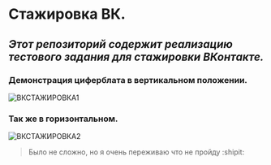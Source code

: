 # **Стажировка ВК.**
## *Этот репозиторий содержит реализацию тестового задания для стажировки ВКонтакте.*
### Демонстрация циферблата в вертикальном положении.

![ВКСТАЖИРОВКА1](https://github.com/FreyllaR/smart_clock/assets/91470277/e7907d4e-4d69-45fc-aa83-3cdd26ce361a)

### Так же в горизонтальном.

![ВКСТАЖИРОВКА2](https://github.com/FreyllaR/smart_clock/assets/91470277/93036916-1c45-421c-8af7-47fbfb3813d7)

> Было не сложно, но я очень переживаю что не пройду :shipit:
